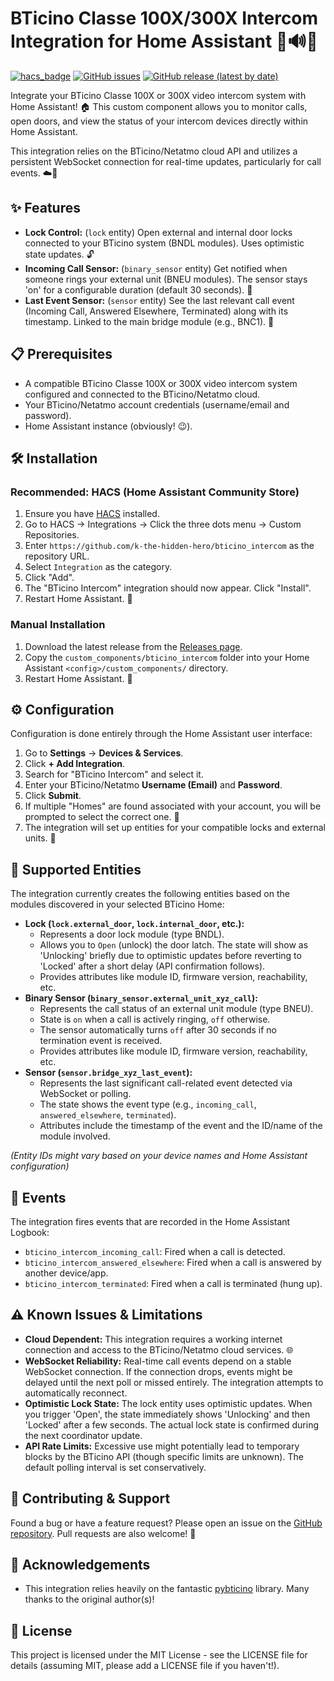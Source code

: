 # BTicino Classe 100X/300X Intercom Integration for Home Assistant 🚪🔊📞

[![hacs_badge](https://img.shields.io/badge/HACS-Default-41BDF5.svg)](https://github.com/hacs/integration)
[![GitHub issues](https://img.shields.io/github/issues/k-the-hidden-hero/bticino_intercom)](https://github.com/k-the-hidden-hero/bticino_intercom/issues)
[![GitHub release (latest by date)](https://img.shields.io/github/v/release/k-the-hidden-hero/bticino_intercom)](https://github.com/k-the-hidden-hero/bticino_intercom/releases/latest)

Integrate your BTicino Classe 100X or 300X video intercom system with Home Assistant! 🏠 This custom component allows you to monitor calls, open doors, and view the status of your intercom devices directly within Home Assistant.

This integration relies on the BTicino/Netatmo cloud API and utilizes a persistent WebSocket connection for real-time updates, particularly for call events. ☁️🔄

## ✨ Features

*   **Lock Control:** (`lock` entity) Open external and internal door locks connected to your BTicino system (BNDL modules). Uses optimistic state updates. 🔓
*   **Incoming Call Sensor:** (`binary_sensor` entity) Get notified when someone rings your external unit (BNEU modules). The sensor stays 'on' for a configurable duration (default 30 seconds). 🔔
*   **Last Event Sensor:** (`sensor` entity) See the last relevant call event (Incoming Call, Answered Elsewhere, Terminated) along with its timestamp. Linked to the main bridge module (e.g., BNC1). 📜

## 📋 Prerequisites

*   A compatible BTicino Classe 100X or 300X video intercom system configured and connected to the BTicino/Netatmo cloud.
*   Your BTicino/Netatmo account credentials (username/email and password).
*   Home Assistant instance (obviously! 😉).

## 🛠️ Installation

### Recommended: HACS (Home Assistant Community Store)

1.  Ensure you have [HACS](https://hacs.xyz/) installed.
2.  Go to HACS -> Integrations -> Click the three dots menu -> Custom Repositories.
3.  Enter `https://github.com/k-the-hidden-hero/bticino_intercom` as the repository URL.
4.  Select `Integration` as the category.
5.  Click "Add".
6.  The "BTicino Intercom" integration should now appear. Click "Install".
7.  Restart Home Assistant. 🔄

### Manual Installation

1.  Download the latest release from the [Releases page](https://github.com/k-the-hidden-hero/bticino_intercom/releases).
2.  Copy the `custom_components/bticino_intercom` folder into your Home Assistant `<config>/custom_components/` directory.
3.  Restart Home Assistant. 🔄

## ⚙️ Configuration

Configuration is done entirely through the Home Assistant user interface:

1.  Go to **Settings** -> **Devices & Services**.
2.  Click **+ Add Integration**.
3.  Search for "BTicino Intercom" and select it.
4.  Enter your BTicino/Netatmo **Username (Email)** and **Password**.
5.  Click **Submit**.
6.  If multiple "Homes" are found associated with your account, you will be prompted to select the correct one. 🏡
7.  The integration will set up entities for your compatible locks and external units. 🎉

## 🧩 Supported Entities

The integration currently creates the following entities based on the modules discovered in your selected BTicino Home:

*   **Lock (`lock.external_door`, `lock.internal_door`, etc.):**
    *   Represents a door lock module (type BNDL).
    *   Allows you to `Open` (unlock) the door latch. The state will show as 'Unlocking' briefly due to optimistic updates before reverting to 'Locked' after a short delay (API confirmation follows).
    *   Provides attributes like module ID, firmware version, reachability, etc.
*   **Binary Sensor (`binary_sensor.external_unit_xyz_call`):**
    *   Represents the call status of an external unit module (type BNEU).
    *   State is `on` when a call is actively ringing, `off` otherwise.
    *   The sensor automatically turns `off` after 30 seconds if no termination event is received.
    *   Provides attributes like module ID, firmware version, reachability, etc.
*   **Sensor (`sensor.bridge_xyz_last_event`):**
    *   Represents the last significant call-related event detected via WebSocket or polling.
    *   The state shows the event type (e.g., `incoming_call`, `answered_elsewhere`, `terminated`).
    *   Attributes include the timestamp of the event and the ID/name of the module involved.

*(Entity IDs might vary based on your device names and Home Assistant configuration)*

## 📝 Events

The integration fires events that are recorded in the Home Assistant Logbook:

*   `bticino_intercom_incoming_call`: Fired when a call is detected.
*   `bticino_intercom_answered_elsewhere`: Fired when a call is answered by another device/app.
*   `bticino_intercom_terminated`: Fired when a call is terminated (hung up).

## ⚠️ Known Issues & Limitations

*   **Cloud Dependent:** This integration requires a working internet connection and access to the BTicino/Netatmo cloud services. 🌐
*   **WebSocket Reliability:** Real-time call events depend on a stable WebSocket connection. If the connection drops, events might be delayed until the next poll or missed entirely. The integration attempts to automatically reconnect.
*   **Optimistic Lock State:** The lock entity uses optimistic updates. When you trigger 'Open', the state immediately shows 'Unlocking' and then 'Locked' after a few seconds. The actual lock state is confirmed during the next coordinator update.
*   **API Rate Limits:** Excessive use might potentially lead to temporary blocks by the BTicino API (though specific limits are unknown). The default polling interval is set conservatively.

## 🤝 Contributing & Support

Found a bug or have a feature request? Please open an issue on the [GitHub repository](https://github.com/k-the-hidden-hero/bticino_intercom/issues). Pull requests are also welcome! 🙌

## 🙏 Acknowledgements

*   This integration relies heavily on the fantastic [pybticino](https://github.com/thekoma/pybticino) library. Many thanks to the original author(s)!

## 📜 License

This project is licensed under the MIT License - see the LICENSE file for details (assuming MIT, please add a LICENSE file if you haven't!).
